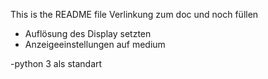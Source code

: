 This is the README file
Verlinkung zum doc und noch füllen

- Auflösung des Display setzten
- Anzeigeeinstellungen auf medium 

-python 3 als standart